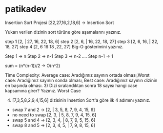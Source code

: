 # patikadev
Insertion Sort Projesi
[22,27,16,2,18,6] -> Insertion Sort

Yukarı verilen dizinin sort türüne göre aşamalarını yazınız.

step 1 [2, | 27, 16, 22, 18, 6]
step 2 [2, 6, | 16, 22, 18, 27]
step 3  [2, 6, 16, | 22, 18, 27]
step 4 [2, 6 16 18 ,22, 27]
Big-O gösterimini yazınız.

Step 1 -> n
Step 2 -> n-1
Step 3 -> n-2
....
Step n-1 -> 1

sum = (n*(n-1))/2 -> O(n^2)

Time Complexity: Average case: Aradığımız sayının ortada olması,Worst case: Aradığımız sayının sonda olması, Best case: Aradığımız sayının dizinin en başında olması.
3) Dizi sıralandıktan sonra 18 sayısı hangi case kapsamına girer? Yazınız.
Worst Case

4) [7,3,5,8,2,9,4,15,6] dizisinin Insertion Sort'a göre ilk 4 adımını yazınız.

- swap 7 and 2 -> [2, | 3, 5, 8, 7, 9, 4, 15, 6]
- no need to swap [2, 3, | 5, 8, 7, 9, 4, 15, 6]
- swap 5 and 4 -> [2, 3, 4, | 8, 7, 9, 5, 15, 6]
- swap 8 and 5 -> [2, 3, 4, 5, | 7, 9, 8, 15, 6]

